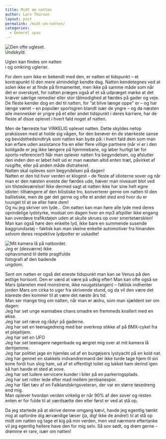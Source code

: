 ```yaml
---
title: Midt om natten
author: Lars Thorsen
layout: post
permalink: /midt-om-natten/
categories:
  - Generel spas
---
```

<div class="bitImage bitRight" style="width: 188px">
  <img src="http://www.abekat.net/images/owl_01.jpg" alt="Den ofte ugleset. Undskyld." /></p> <p>
    Uglen kan findes om natten i og omkring uglerier.
  </p>
</div>

For dem som ikke er bekendt med den, er natten et tidspunkt – et kontrapunkt til den mere almindeligt kendte dag. Natten kendetegnes ved at solen ikke er at finde på firmamentet, men ikke på samme måde som når det er overskyet, for natten præges også af et så udpræget mørke at det kræver særlige remedier eller stor tålmodighed at færdes på gader og veje.  
De fleste kender dog en del til natten, for ”at blive længe oppe” er – og har længe været – en populær sportsgren blandt især de yngre – og da næsten alle mennesker er yngre på et eller andet tidspunkt i deres karriere, har de fleste af disse oplevet i hvert fald noget af natten.<!--more-->

  
Men de færreste har VIRKELIG oplevet natten. Dette skyldes netop praksissen med at holde sig vågen, for den berøver én de stærkeste sanse og bevidsthedsindtryk som natten kan byde på: i hvert fald dem som man kan erfare uden assistance fra en eller flere villige partnere (når vi er i den boldgade er jeg ikke længere på hjemmebane, og løber hurtigt tør for sports-referencer!) Når man oplever natten fra begyndelsen, og afslutter den inden den er løbet helt ud er man næsten altid enten træt, påvirket af rusgifte, eller på anden måde distraheret.  
Natten skal opleves som begyndelsen på dagen!  
Natten er den tid hvor verden er klogest – de fleste af idioterne sover og når man er den næsten eneste der færdes ude, hæver man niveauet blot ved sin tilstedeværelse! Ikke dermed sagt at natten ikke har sine helt egne idioter: tilhængere af den bilistiske tro, konverterer gerne om natten til den ballistiske, men de gør det gerne og ofte et andet sted end hvor du er tvunget til at se eller høre dem!  
Og nu jeg skriver om lyde… Om natten kan man høre alle lyde med deres oprindelige lydstyrke, modsat om dagen hvor en mp3 afspiller ikke engang kan overdøve trafikstøjen uden at skulle skrues op over smertetærsklen! Man kan også høre den enkelte lyd, ikke bare en summende susende baggrundsstøj – faktisk kan man skelne enkelte automotiver fra hinanden selvom deres respektive lydpotter er uskadte!

<div class="bitImage bitLeft" style="width: 220px">
  <img src="http://www.abekat.net/images/skinnydipping.jpg" alt="Mit kamera lå på natbordet." /><br /> Jeg er (desværre) ikke ophavsmand til dette pragtfulde fotografi af den badende ungdom.
</div>

Sent om natten er også det eneste tidspunkt man kan se Venus på den østlige horisont. Den er værd at være på udkig efter! Man kan ofte også se Mars (planeten med monstrene, ikke nougatstangen) – faktisk indhenter jorden Mars om cirka to uger fra skrivende stund, og da vil den være det klareste den kommer til at være det næste års tid.  
Man ser mange ting om natten, når man er ædru, som man sjældent ser om dagen:  
Jeg har set unge wannabee chavs smadre en fremmeds knallert med en økse.  
Jeg har set ræve og rådyr på gaderne.  
Jeg har set en teenagedreng med bar overkrop stikke af på BMX-cykel fra et plejehjem.  
Jeg har set en UFO  
Jeg har set teenagere nøgenbade og ærgret mig over at mit kamera lå derhjemme.  
Jeg har politiet jage en hjemløs ud af en burgøjsers lystyacht på en kold nat.  
Jeg har gennet en stakkels indvandrermand der ikke turde tage hjem til sin kone fordi hun slog ham, ud af et offentligt toilet og lukket ham derind igen så han havde et sted at sove.  
Jeg har set ludere servicere kunder i biler på en parkeringsplads.  
Jeg har set rotter lede efter mad mellem jernbanespor.  
Jeg har fået tæv af en Falklandskrigsveteran, der var en større tøsedreng end mig.  
Man oplever hvordan verden virkelig er når 90% af den sover og resten enten er for fulde til at værdsætte den eller først er ved at stå op.

Da jeg startede på at skrive denne omgang kævl, havde jeg egentlig tænkt mig at opfordre dig ærværdige læser (ja, dig! ikke de andre!) til at stå op midt om natten og tage et kig på min verden, men ved nærmere eftertanke vil jeg egentlig hellere have den for mig selv. Så sov sødt, og drøm gerne – drømme er rare, især om natten!